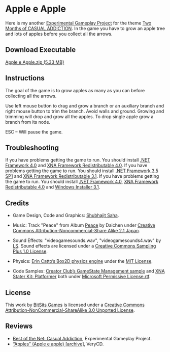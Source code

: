 Apple e Apple
===
Here is my another [Experimental Gameplay Project] for the theme [Two Months of CASUAL ADDICTION](http://experimentalgameplay.com/blog/2010/06/two-months-of-casual-addiction/). In the game you have to grow an apple tree and lots of apples before you collect all the arrows.


Download Executable
---
[Apple e Apple.zip (5.33 MB)](https://dl.dropboxusercontent.com/u/85066508/Blog/BitSits%20Games/Apple%20e%20Apple.zip)


Instructions
---
The goal of the game is to grow apples as many as you can before collecting all the arrows.

Use left mouse button to drag and grow a branch or an auxiliary branch and right mouse button to trim the branch. Avoid walls and ground. Growing and trimming will drop and grow all the apples. To drop single apple grow a branch from its node.

ESC – Will pause the game.


Troubleshooting
---
If you have problems getting the game to run. You should install [.NET Framework 4.0] and [XNA Framework Redistributable 4.0].
If you have problems getting the game to run. You should install [.NET Framework 3.5 SP1] and [XNA Framework Redistributable 3.1].
If you have problems getting the game to run. You should install [.NET Framework 4.0], [XNA Framework Redistributable 4.0] and [Windows Installer 3.1].


Credits
---
- Game Design, Code and Graphics: [Shubhajit Saha].

- Music: Track "Peace" from Album [Peace](http://www.jamendo.com/en/album/67461) by Daichen under [Creative Commons Attribution-Noncommercial-Share Alike 2.1 Japan].

- Sound Effects: "videogamesounds.wav", "videogamesounds4.wav" by [LS](http://www.freesound.org/usersViewSingle.php?id=12368). Sound effects are licensed under a [Creative Commons Sampling Plus 1.0 License].

- Physics: [Erin Catto’s Box2D physics engine](http://www.box2d.org/) under the [MIT License].

- Code Samples: [Creator Club’s GameState Management sample] and [XNA Stater Kit: Platformer] both under [Microsoft Permissive License.rtf].


License
---
This work by [BitSits Games] is licensed under a [Creative Commons Attribution-NonCommercial-ShareAlike 3.0 Unported License].


Reviews
---
- [Best of the Net: Casual Addiction](http://experimentalgameplay.com/blog/2010/07/best-of-the-net-casual-addiction/), Experimental Gameplay Project.
- [“Apples” (Apple e apple) [archive]](http://www.verycd.com/topics/2841690/), VeryCD.



[.NET Framework 4.0]:http://www.microsoft.com/en-in/download/details.aspx?id=17718
[XNA Framework Redistributable 4.0]:http://www.microsoft.com/en-in/download/details.aspx?id=20914

[.NET Framework 3.5 SP1]:http://www.microsoft.com/downloads/details.aspx?FamilyID=ab99342f-5d1a-413d-8319-81da479ab0d7
[XNA Framework Redistributable 3.1]:http://www.microsoft.com/downloads/details.aspx?FamilyID=53867a2a-e249-4560-8011-98eb3e799ef2
[Windows Installer 3.1]:http://www.microsoft.com/downloads/details.aspx?displaylang=en&FamilyID=889482fc-5f56-4a38-b838-de776fd4138c

[Creator Club’s GameState Management sample]:http://creators.xna.com/en-US/samples/gamestatemanagement
[XNA Stater Kit: Platformer]:http://msdn.microsoft.com/en-us/library/dd254918.aspx
[Microsoft Permissive License.rtf]:http://creators.xna.com/downloads/?id=15

[MIT License]:http://www.opensource.org/licenses/mit-license.php

[Creative Commons Sampling Plus 1.0 License]:http://creativecommons.org/licenses/sampling+/1.0/
[Creative Commons Attribution-Noncommercial-No Derivative Works 2.0 Generic France]:http://creativecommons.org/licenses/by-nc-nd/2.0/fr/
[Creative Commons Attribution-Noncommercial-No Derivative Works 2.0 Generic]:http://creativecommons.org/licenses/by-nc/2.0/
[Creative Commons Attribution – Noncommercial 2.0 France]:http://creativecommons.org/licenses/by-nc/2.0/fr/
[Creative Commons Attribution-Noncommercial-Share Alike 2.1 Japan]:http://creativecommons.org/licenses/by-nc-sa/2.1/jp/
[Creative Commons Attribution-NonCommercial-ShareAlike 2.5 Brazil]:http://creativecommons.org/licenses/by-nc-sa/2.5/br/
[Creative Commons Attribution-Noncommercial-No Derivative Works 3.0 Unported License]:http://creativecommons.org/licenses/by-nc-nd/3.0/
[Creative Commons Attribution-NonCommercial-ShareAlike 3.0 Unported License]:http://creativecommons.org/licenses/by-nc-sa/3.0/
[Creative Commons Attribution-ShareAlike 3.0 Unported License]:http://creativecommons.org/licenses/by-sa/3.0/
[Creative Commons Attribution 3.0 Unported]:http://creativecommons.org/licenses/by/3.0/
[Creative Commons Attribution-Noncommercial-Share Alike 3.0 Unported License]:http://creativecommons.org/licenses/by-nc-sa/3.0/
[Creative Commons Attribution-NonCommercial-NoDerivs 3.0 Unported License]:http://creativecommons.org/licenses/by-nc-nd/3.0/

[Experimental Gameplay Project]:http://experimentalgameplay.com/

[BitSits Games]:http://bitsitsgames.com/
[Shubhajit Saha]:http://suvozit.com/
[Maya Agarwal]:http://maya8802.tumblr.com/
